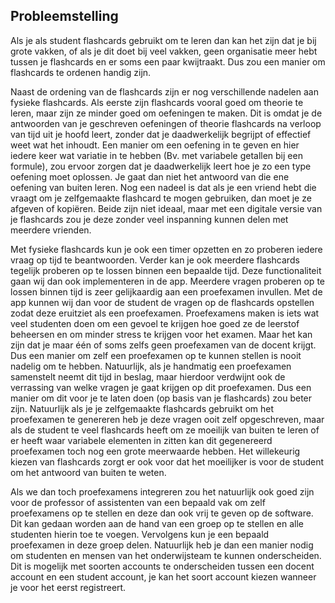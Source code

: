 ## Probleemstelling 
Als je als student flashcards gebruikt om te leren dan kan het zijn dat je bij grote vakken, of als je dit doet bij veel vakken, geen organisatie meer hebt tussen je flashcards en er soms een paar kwijtraakt. Dus zou een manier om flashcards te ordenen handig zijn.

Naast de ordening van de flashcards zijn er nog verschillende nadelen aan fysieke flashcards. Als eerste zijn flashcards vooral goed om theorie te leren, maar zijn ze minder goed om oefeningen te maken. Dit is omdat je de antwoorden van je geschreven oefeningen of theorie flashcards na verloop van tijd uit je hoofd leert, zonder dat je daadwerkelijk begrijpt of effectief weet wat het inhoudt. Een manier om een oefening in te geven en hier iedere keer wat variatie in te hebben (Bv. met variabele getallen bij een formule), zou ervoor zorgen dat je daadwerkelijk leert hoe je zo een type oefening moet oplossen. Je gaat dan niet het antwoord van die ene oefening van buiten leren. 
Nog een nadeel is dat als je een vriend hebt die vraagt om je zelfgemaakte flashcard te mogen gebruiken, dan moet je ze afgeven of kopiëren. Beide zijn niet ideaal, maar met een digitale versie van je flashcards zou je deze zonder veel inspanning kunnen delen met meerdere vrienden. 

Met fysieke flashcards kun je ook een timer opzetten en zo proberen iedere vraag op tijd te beantwoorden. Verder kan je ook meerdere flashcards tegelijk proberen op te lossen binnen een bepaalde tijd. Deze functionaliteit gaan wij dan ook implementeren in de app. 
Meerdere vragen proberen op te lossen binnen tijd is zeer gelijkaardig aan een proefexamen invullen. Met de app kunnen wij dan voor de student de vragen op de flashcards opstellen zodat deze eruitziet als een proefexamen. Proefexamens maken is iets wat veel studenten doen om een gevoel te krijgen hoe goed ze de leerstof beheersen en om minder stress te krijgen voor het examen. Maar het kan zijn dat je maar één of soms zelfs geen proefexamen van de docent krijgt. Dus een manier om zelf een proefexamen op te kunnen stellen is nooit nadelig om te hebben. Natuurlijk, als je handmatig een proefexamen samenstelt neemt dit tijd in beslag, maar hierdoor verdwijnt ook de verrassing van welke vragen je gaat krijgen op dit proefexamen. Dus een manier om dit voor je te laten doen (op basis van je flashcards) zou beter zijn. Natuurlijk als je je zelfgemaakte flashcards gebruikt om het proefexamen te genereren heb je deze vragen ooit zelf opgeschreven, maar als de student te veel flashcards heeft om ze moeilijk van buiten te leren of er heeft waar variabele elementen in zitten kan dit gegenereerd proefexamen toch nog een grote meerwaarde hebben. Het willekeurig kiezen van flashcards zorgt er ook voor dat het moeilijker is voor de student om het antwoord van buiten te weten.

Als we dan toch proefexamens integreren zou het natuurlijk ook goed zijn voor de professor of assistenten van een bepaald vak om zelf proefexamens op te stellen en deze dan ook vrij te geven op de software. Dit kan gedaan worden aan de hand van een groep op te stellen en alle studenten hierin toe te voegen. Vervolgens kun je een bepaald proefexamen in deze groep delen. Natuurlijk heb je dan een manier nodig om studenten en mensen van het onderwijsteam te kunnen onderscheiden. Dit is mogelijk met soorten accounts te onderscheiden tussen een docent account en een student account, je kan het soort account kiezen wanneer je voor het eerst registreert.
